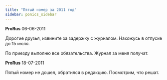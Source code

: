```yaml
---
title: "Пятый номер за 2011 год"
sidebar: ponics_sidebar
---
```


**ProRus** 06-06-2011

Дорогие друзья, извините за задержку с журналом. Нахожусь в отпуске до 15 июля.

По приезду выполню все обязательства. Журнал за меня получат.


**ProRus** 18-07-2011

Пятый номер не дошел, обратился в редакцию. Посмотрим, что решат.


